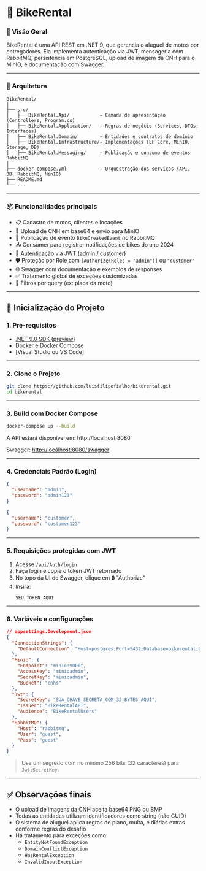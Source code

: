 
# 📘 BikeRental

### 📌 Visão Geral
BikeRental é uma API REST em .NET 9, que gerencia o aluguel de motos por entregadores. Ela implementa autenticação via JWT, mensageria com RabbitMQ, persistência em PostgreSQL, upload de imagem da CNH para o MinIO, e documentação com Swagger.

---

### 🧱 Arquitetura

```
BikeRental/
│
├── src/
│   ├── BikeRental.Api/           → Camada de apresentação (Controllers, Program.cs)
│   ├── BikeRental.Application/   → Regras de negócio (Services, DTOs, Interfaces)
│   ├── BikeRental.Domain/        → Entidades e contratos de domínio
│   ├── BikeRental.Infrastructure/→ Implementações (EF Core, MinIO, Storage, DB)
│   ├── BikeRental.Messaging/     → Publicação e consumo de eventos RabbitMQ
│
├── docker-compose.yml            → Orquestração dos serviços (API, DB, RabbitMQ, MinIO)
├── README.md
└── ...
```

---

### 📦 Funcionalidades principais

- 📋 Cadastro de motos, clientes e locações
- 🧾 Upload de CNH em base64 e envio para MinIO
- 📨 Publicação de evento `BikeCreatedEvent` no RabbitMQ
- 📥 Consumer para registrar notificações de bikes do ano 2024
- 🔐 Autenticação via JWT (admin / customer)
- 🛡️ Proteção por Role com `[Authorize(Roles = "admin")]` ou `"customer"`
- 🌐 Swagger com documentação e exemplos de responses
- ✅ Tratamento global de exceções customizadas
- 🧪 Filtros por query (ex: placa da moto)

---

## 🚀 Inicialização do Projeto

### 1. Pré-requisitos

- [.NET 9.0 SDK (preview)](https://dotnet.microsoft.com)
- Docker e Docker Compose
- [Visual Studio ou VS Code]

---

### 2. Clone o Projeto

```bash
git clone https://github.com/luisfilipefialho/bikerental.git
cd bikerental
```

---

### 3. Build com Docker Compose

```bash
docker-compose up --build
```

A API estará disponível em: http://localhost:8080

Swagger: [http://localhost:8080/swagger](http://localhost:8080/swagger)

---

### 4. Credenciais Padrão (Login)

```json
{
  "username": "admin",
  "password": "admin123"
}
```

```json
{
  "username": "customer",
  "password": "customer123"
}
```

---

### 5. Requisições protegidas com JWT

1. Acesse `/api/Auth/login`
2. Faça login e copie o token JWT retornado
3. No topo da UI do Swagger, clique em 🔒 "Authorize"
4. Insira:
   ```
   SEU_TOKEN_AQUI
   ```

---

### 6. Variáveis e configurações

```json
// appsettings.Development.json
{
  "ConnectionStrings": {
    "DefaultConnection": "Host=postgres;Port=5432;Database=bikerental;Username=postgres;Password=postgres"
  },
  "Minio": {
    "Endpoint": "minio:9000",
    "AccessKey": "minioadmin",
    "SecretKey": "minioadmin",
    "Bucket": "cnhs"
  },
  "Jwt": {
    "SecretKey": "SUA_CHAVE_SECRETA_COM_32_BYTES_AQUI",
    "Issuer": "BikeRentalAPI",
    "Audience": "BikeRentalUsers"
  },
  "RabbitMQ": {
    "Host": "rabbitmq",
    "User": "guest",
    "Pass": "guest"
  }
}
```

> Use um segredo com no mínimo 256 bits (32 caracteres) para `Jwt:SecretKey`.

---

## ✅ Observações finais

- O upload de imagens da CNH aceita base64 PNG ou BMP
- Todas as entidades utilizam identificadores como string (não GUID)
- O sistema de aluguel aplica regras de plano, multa, e diárias extras conforme regras do desafio
- Há tratamento para exceções como:
  - `EntityNotFoundException`
  - `DomainConflictException`
  - `HasRentalException`
  - `InvalidInputException`
